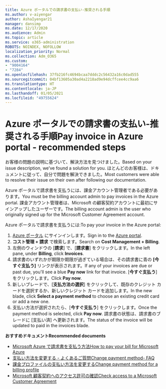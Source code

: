 ```yaml
---
title: Azure ポータルでの請求書の支払い-推奨される手順
ms.author: v-aiyengar
author: AshaIyengar21
manager: dansimp
ms.date: 12/17/2020
ms.audience: Admin
ms.topic: article
ms.service: o365-administration
ROBOTS: NOINDEX, NOFOLLOW
localization_priority: Normal
ms.collection: Adm_O365
ms.custom:
- "9004164"
- "7284"
ms.openlocfilehash: 37fb216fc4694bcaa7dddc2c56432a16c0dad555
ms.sourcegitcommit: 04bf13605a30ad4a2218ad9e94dcffcee4cc9aa6
ms.translationtype: HT
ms.contentlocale: ja-JP
ms.lasthandoff: 01/05/2021
ms.locfileid: "49755624"
---
```

# <a name="pay-invoice-in-azure-portal---recommended-steps"></a><span data-ttu-id="dc3e1-102">Azure ポータルでの請求書の支払い-推奨される手順</span><span class="sxs-lookup"><span data-stu-id="dc3e1-102">Pay invoice in Azure portal - recommended steps</span></span>

<span data-ttu-id="dc3e1-103">お客様の問題の説明に基づいて、解決方法を見つけました。</span><span class="sxs-lookup"><span data-stu-id="dc3e1-103">Based on your issue description, we’ve found a solution for you.</span></span> <span data-ttu-id="dc3e1-104">ほとんどのお客様は、ドキュメントに従って、自分で問題を解決できました。</span><span class="sxs-lookup"><span data-stu-id="dc3e1-104">Most customers were able to resolve their issue on their own after following our documentation.</span></span>

<span data-ttu-id="dc3e1-105">Azure ポータルで請求書を支払うには、課金アカウント管理者である必要があります。</span><span class="sxs-lookup"><span data-stu-id="dc3e1-105">You must be the billing account admin to pay invoices in the Azure portal.</span></span> <span data-ttu-id="dc3e1-106">課金アカウント管理者は、Microsoft の顧客契約アカウントに最初にサインアップしたユーザーです。</span><span class="sxs-lookup"><span data-stu-id="dc3e1-106">The billing account admin is the user who originally signed up for the Microsoft Customer Agreement account.</span></span> 

<span data-ttu-id="dc3e1-107">Azure ポータルで請求書を支払うには:</span><span class="sxs-lookup"><span data-stu-id="dc3e1-107">To pay your invoice in the Azure portal:</span></span> 

1. <span data-ttu-id="dc3e1-108">[Azure ポータル](https://portal.azure.com/) にサインインします。</span><span class="sxs-lookup"><span data-stu-id="dc3e1-108">Sign in to the [Azure portal](https://portal.azure.com/).</span></span>
1. <span data-ttu-id="dc3e1-109">**コスト管理 + 請求** で検索します。</span><span class="sxs-lookup"><span data-stu-id="dc3e1-109">Search on **Cost Management + Billing**.</span></span>
1. <span data-ttu-id="dc3e1-110">左側のウィンドウの [**請求**] で、[**請求書**] をクリックします。</span><span class="sxs-lookup"><span data-stu-id="dc3e1-110">In the left pane, under **Billing**, click **Invoices**.</span></span>
1. <span data-ttu-id="dc3e1-111">請求書のいずれかが期限か期限が過ぎている場合は、その請求書に青の **[今すぐ支払う]** リンクが表示されます。</span><span class="sxs-lookup"><span data-stu-id="dc3e1-111">If any of your invoices are due or past due, you'll see a blue **Pay now** link for that invoice.</span></span> <span data-ttu-id="dc3e1-112">[**今すぐ支払う**] をクリックします。</span><span class="sxs-lookup"><span data-stu-id="dc3e1-112">Click **Pay now**.</span></span>
1. <span data-ttu-id="dc3e1-113">新しいブレードで、[**支払方法の選択**] をクリックして、既存のクレジット カードを選択するか、新しいクレジット カードを追加します。</span><span class="sxs-lookup"><span data-stu-id="dc3e1-113">In the new blade, click **Select a payment method** to choose an existing credit card or add a new one.</span></span>
1. <span data-ttu-id="dc3e1-114">支払い方法が選択されたら、[**今すぐ支払う**] をクリックします。</span><span class="sxs-lookup"><span data-stu-id="dc3e1-114">Once the payment method is selected, click **Pay now**.</span></span>
<span data-ttu-id="dc3e1-115">請求書の状態は、請求書のブレードに [支払い済] へ更新されます。</span><span class="sxs-lookup"><span data-stu-id="dc3e1-115">The status of the invoice will be updated to paid in the invoices blade.</span></span>

<span data-ttu-id="dc3e1-116">**おすすめドキュメント**</span><span class="sxs-lookup"><span data-stu-id="dc3e1-116">**Recommended documents**</span></span>

- [<span data-ttu-id="dc3e1-117">Microsoft Azure で請求書を支払う方法</span><span class="sxs-lookup"><span data-stu-id="dc3e1-117">How to pay your bill for Microsoft Azure</span></span>](https://docs.microsoft.com/azure/cost-management-billing/understand/pay-bill)
- [<span data-ttu-id="dc3e1-118">支払い方法を変更する - よくあるご質問</span><span class="sxs-lookup"><span data-stu-id="dc3e1-118">Change payment method- FAQ</span></span>](https://docs.microsoft.com/azure/billing/billing-how-to-change-credit-card?WT.mc_id=Portal-Microsoft_Azure_Support#frequently-asked-questions)
- [<span data-ttu-id="dc3e1-119">課金プロファイルの支払い方法を変更する</span><span class="sxs-lookup"><span data-stu-id="dc3e1-119">Change payment method for a billing profile</span></span>](https://docs.microsoft.com/azure/cost-management-billing/manage/change-credit-card?WT.mc_id=Portal-Microsoft_Azure_Support#manage-credit-cards-for-a-microsoft-customer-agreement)
- [<span data-ttu-id="dc3e1-120">Microsoft 顧客契約へのアクセス許可の確認</span><span class="sxs-lookup"><span data-stu-id="dc3e1-120">Check access to a Microsoft Customer Agreement</span></span>](https://docs.microsoft.com/azure/cost-management-billing/manage/change-credit-card?WT.mc_id=Portal-Microsoft_Azure_Support%22%20%5Cl%20%22manage-credit-cards-for-a-microsoft-customer-agreement%22%20%5Ct%20%22_blank#check-the-type-of-your-account)